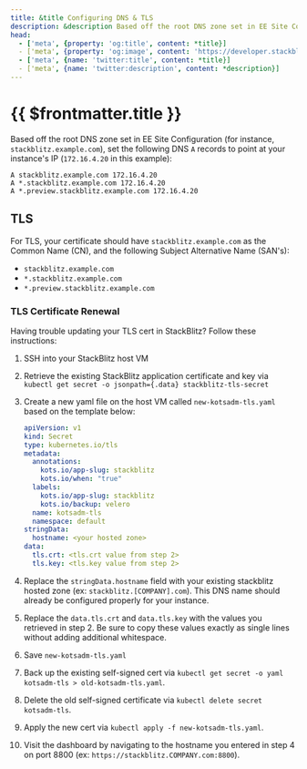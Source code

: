 ```yaml
---
title: &title Configuring DNS & TLS
description: &description Based off the root DNS zone set in EE Site Configuration (for instance, `stackblitz.example.com`), set the following DNS `A` records to point at your instance's IP.
head:
  - ['meta', {property: 'og:title', content: *title}] 
  - ['meta', {property: 'og:image', content: 'https://developer.stackblitz.com/img/og/enterprise-configuring-dns-tls.png'}]
  - ['meta', {name: 'twitter:title', content: *title}]
  - ['meta', {name: 'twitter:description', content: *description}]
---
```


# {{ $frontmatter.title }}

Based off the root DNS zone set in EE Site Configuration (for instance, `stackblitz.example.com`), set the following DNS `A` records to point at your instance's IP (`172.16.4.20` in this example):

```
A stackblitz.example.com 172.16.4.20
A *.stackblitz.example.com 172.16.4.20
A *.preview.stackblitz.example.com 172.16.4.20
```

## TLS

For TLS, your certificate should have `stackblitz.example.com` as the Common Name (CN), and the following Subject Alternative Name (SAN's):

- `stackblitz.example.com`
- `*.stackblitz.example.com`
- `*.preview.stackblitz.example.com`

### TLS Certificate Renewal

Having trouble updating your TLS cert in StackBlitz? Follow these instructions:

1. SSH into your StackBlitz host VM

2. Retrieve the existing StackBlitz application certificate and key via `​kubectl get secret -o jsonpath={.data} stackblitz-tls-secret`

3. Create a new yaml file on the host VM called `new-kotsadm-tls.yaml` based on the template below:
    ```yaml
    apiVersion: v1
    kind: Secret
    type: kubernetes.io/tls
    metadata:
      annotations:
        kots.io/app-slug: stackblitz
        kots.io/when: "true"
      labels:
        kots.io/app-slug: stackblitz
        kots.io/backup: velero
      name: kotsadm-tls
      namespace: default
    stringData:
      hostname: <your hosted zone>
    data:
      tls.crt: <tls.crt value from step 2>
      tls.key: <tls.key value from step 2>
    ```

4. Replace the `stringData.hostname` field with your existing stackblitz hosted zone (ex: `stackblitz.[COMPANY].com`). This DNS name should already be configured properly for your instance.

5. Replace the `data.tls.crt` and `data.tls.key` with the values you retrieved in step 2. Be sure to copy these values exactly as single lines without adding additional whitespace.

6. Save `new-kotsadm-tls.yaml`

7. Back up the existing self-signed cert via `kubectl get secret -o yaml kotsadm-tls > old-kotsadm-tls.yaml`.

8. Delete the old self-signed certificate via `kubectl delete secret kotsadm-tls`.

9. Apply the new cert via `kubectl apply -f new-kotsadm-tls.yaml`.

10. Visit the dashboard by navigating to the hostname you entered in step 4 on port 8800 (ex: `https://stackblitz.COMPANY.com:8800`).
